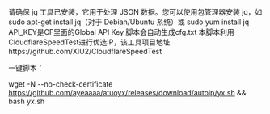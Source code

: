 请确保 jq 工具已安装，它用于处理 JSON 数据。您可以使用包管理器安装 jq，如 sudo apt-get install jq（对于 Debian/Ubuntu 系统）或 sudo yum install jq
API_KEY是CF里面的Global API Key
脚本会自动生成cfg.txt
本脚本利用CloudflareSpeedTest进行优选IP，该工具项目地址https://github.com/XIU2/CloudflareSpeedTest


一键脚本：

wget -N --no-check-certificate https://github.com/ayeaaaa/atuoyx/releases/download/autoip/yx.sh && bash yx.sh
